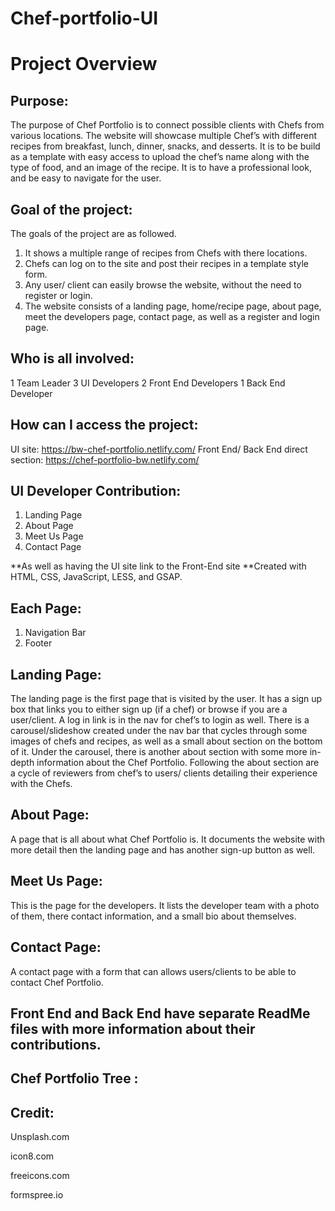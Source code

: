 # Chef-portfolio-UI

# Project Overview

## Purpose:

The purpose of Chef Portfolio is to connect possible clients with Chefs from various locations. The website will showcase multiple Chef’s with different recipes from breakfast, lunch, dinner, snacks, and desserts. It is to be build as a template with easy access to upload the chef’s name along with the type of food, and an image of the recipe.  It is to have a professional look, and be easy to navigate for the user.

## Goal of the project: 

The goals of the project are as followed.

1. It shows a multiple range of recipes from Chefs with there locations.
2. Chefs can log on to the site and post their recipes in a template style form.
3. Any user/ client can easily browse the website, without the need to register or login.
4. The website consists of a landing page, home/recipe page, about page, meet the developers page, contact page, as well as a register and login page.

## Who is all involved:

1 Team Leader
3 UI Developers
2 Front End Developers
1 Back End Developer

## How can I access the project: 

UI site: https://bw-chef-portfolio.netlify.com/
Front End/ Back End direct section: https://chef-portfolio-bw.netlify.com/

## UI Developer Contribution:

1. Landing Page
2. About Page
3. Meet Us Page
4. Contact Page

**As well as having the UI site link to the Front-End site
**Created with HTML, CSS, JavaScript, LESS, and GSAP.

## Each Page:
1. Navigation Bar
2. Footer

## Landing Page: 

The landing page is the first page that is visited by the user. It has a sign up box that links you to either sign up (if a chef) or browse if you are a user/client.  A log in link is in the nav for chef’s to login as well.  There is a carousel/slideshow created under the nav bar that cycles through some images of chefs and recipes, as well as a small about section on the bottom of it.  Under the carousel, there is another about section with some more in-depth information about the Chef Portfolio.  Following the about section are a cycle of reviewers from chef’s to users/ clients detailing their experience with the Chefs.   

## About Page: 

A page that is all about what Chef Portfolio is. It documents the website with more detail then the landing page and has another sign-up button as well.

## Meet Us Page:

This is the page for the developers. It lists the developer team with a photo of them, there contact information, and a small bio about themselves.

## Contact Page:

A contact page with a form that can allows users/clients to be able to contact Chef Portfolio.

## Front End and Back End have separate ReadMe files with more information about their contributions.

## Chef Portfolio Tree :


## Credit: 

Unsplash.com

icon8.com

freeicons.com

formspree.io

